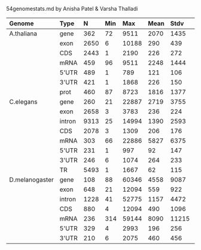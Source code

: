 54genomestats.md by Anisha Patel & Varsha Thalladi

| Genome         | Type  |  N   | Min |  Max  | Mean | Stdv | Med  |
|:---------------|:------|:-----|:----|:------|:-----|:-----|:-----|
| A.thaliana     | gene  | 362  | 72  | 9511  | 2070 | 1435 | 1892 |
|                | exon  | 2650 | 6   | 10188 | 290  | 439  | 162  |
|                | CDS   | 2443 | 1   | 2190  | 226  | 272  | 137  | 
|                | mRNA  | 459  | 96  | 9511  | 2248 | 1444 | 2008 | 
|                | 5'UTR | 489  | 1   | 789   | 121  | 106  | 96   | 
|                | 3'UTR | 421  | 1   | 1868  | 226  | 150  | 210  | 
|                | prot  | 460  | 87  | 8723  | 1816 | 1377 | 1543 | 
| C.elegans      | gene  | 260  | 21  | 22887 | 2719 | 3755 | 1473 |
|                | exon  | 2658 | 3   | 3783  | 236  | 224  | 162  |
|                | intron| 9313 | 25  | 14994 | 1390 | 2593 | 410  |
|                | CDS   | 2078 | 3   | 1309  | 206  | 176  | 153  |
|                | mRNA  | 303  | 66  | 22886 | 5827 | 6375 | 2991 | 
|                | 5'UTR | 231  | 1   | 997   | 92   | 147  | 47   | 
|                | 3'UTR | 246  | 6   | 1074  | 264  | 233  | 168  | 
|                | TR    | 5493 | 1   | 1667  | 62   | 115  | 16   | 
| D.melanogaster | gene  | 108  | 88  | 60346 | 4558 | 9087 | 1765 |
|                | exon  | 648  | 21  | 12094 | 559  | 922  | 287  |
|                | intron| 1228 | 41  | 52775 | 1157 | 4472 | 87   |
|                | CDS   | 880  | 4   | 12094 | 490  | 1096 | 214  |
|                | mRNA  | 236  | 314 | 59144 | 8090 | 11215| 3571 | 
|                | 5'UTR | 329  | 4   | 2993  | 196  | 256  | 118  | 
|                | 3'UTR | 210  | 6   | 2075  | 460  | 456  | 281  | 